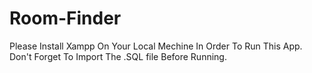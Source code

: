 # Room-Finder 
Please Install Xampp On Your Local Mechine In Order To Run This App.
Don't Forget To Import The .SQL file Before Running.
